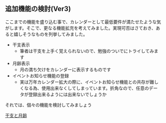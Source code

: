 ## 追加機能の検討(Ver3)

ここまでの機能を盛り込む事で、カレンダーとして最低要件が満たせたような気がします。そこで、更なる機能拡充を考えてみました。実現可否はさておき、あると嬉しそうなものを列挙してみました。

- 干支表示
  - 筆者は干支を上手く覚えられないので、勉強のついでにトライしてみます
- 月齢表示
  - 月の満ち欠けをカレンダーに表示するものです
- イベントお知らせ機能の登録
  - 実は万年カレンダー拡大の際に、イベントお知らせ機能との共存が難しくなる為、使用出来なくしてしまっています。折角なので、任意のデータが登録出来るようには出来ないでしょうか

それでは、個々の機能を検討してみましょう

[干支と月齢](v3_moon-age_eto.md)

